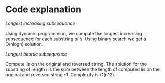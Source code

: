 # Code explanation

*Longest increasing subsequence*

Using dynamic programming, we compute the longest increasing subsequence for each substring of s. Using binary search we get a O(nlogn) solution.

*Longest bitonic subsequence*

Compute lis on the original and reversed string. The solution for the substring of length i is the sum between the length of computed lis on the original and reversed string -1. Complexity is O(n^2).